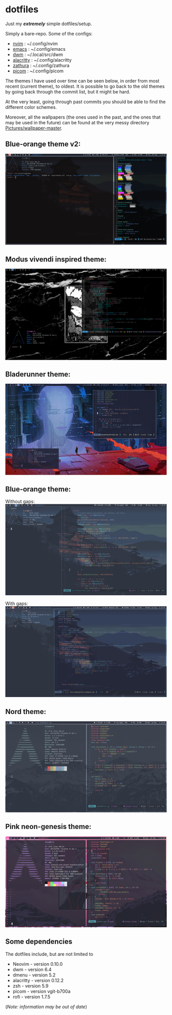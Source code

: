 # dotfiles

Just my ***extremely*** simple dotfiles/setup.

Simply a bare-repo. Some of the configs:
 - [nvim](/.config/nvim) : ~/.config/nvim
 - [emacs](/.config/emacs) : ~/.config/emacs
 - [dwm](/.local/src/dwm) : ~/.local/src/dwm
 - [alacritty](/.config/alacritty) : ~/.config/alacritty
 - [zathura](/.config/zathura) : ~/.config/zathura
 - [picom](/.config/picom) : ~/.config/picom

The themes I have used over time can be seen below, in order from most recent (current theme), to oldest.
It is possible to go back to the old themes by going back through the commit list, but it might 
be hard.

At the very least, going through past commits you should be able to find the different color schemes.

Moreover, all the wallpapers (the ones used in the past, and the ones that may be used in the future)
can be found at the very messy directory [Pictures/wallpaper-master](/Pictures/wallpaper-master).

## Blue-orange theme v2:
<img src="./blueTheme2.png" >

## Modus vivendi inspired theme:

<img src="./modusVivendiTheme.png" >

## Bladerunner theme:

<img src="./bladerunnerTheme.png" >

## Blue-orange theme:

Without gaps:
<img src="./blueTheme.png" >

With gaps:
<img src="./blueThemeGaps.png" >

## Nord theme:

<img src="./nordTheme.png" >

## Pink neon-genesis theme:

<img src="./pinkNeonTheme.png" >

## Some dependencies

The dotfiles include, but are not limited to
- Neovim - version 0.10.0
- dwm - version 6.4
- dmenu - version 5.2
- alacritty - version 0.12.2
- zsh - version 5.9
- picom - version vgit-b700a
- rofi - version 1.7.5

(*Note: information may be out of date*)
